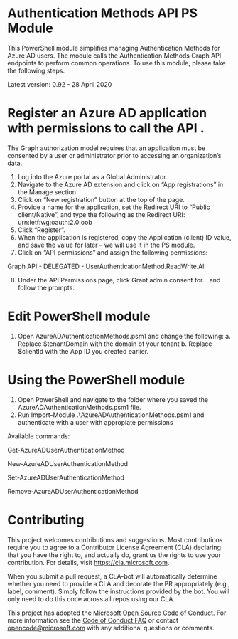 # Authentication Methods API PS Module

This PowerShell module simplifies managing Authentication Methods for Azure AD users. The module calls the Authentication Methods Graph API endpoints to perform common operations. 
To use this module, please take the following steps.

Latest version: 0.92 - 28 April 2020

#   Register an Azure AD application with permissions to call the API .

The Graph authorization model requires that an application must be consented by a user or administrator prior to accessing an organization’s data.  
1.	Log into the Azure portal as a Global Administrator.
2.	Navigate to the Azure AD extension and click on “App registrations” in the Manage section.
3.	Click on “New registration” button at the top of the page.
4.	Provide a name for the application, set the Redirect URI to “Public client/Native”, and type the following as the Redirect URI:
urn:ietf:wg:oauth:2.0:oob
5.	Click “Register”.
6.	When the application is registered, copy the Application (client) ID value, and save the value for later – we will use it in the PS module.
7.	Click on “API permissions” and assign the following permissions:

  Graph API - DELEGATED - UserAuthenticationMethod.ReadWrite.All

8.	Under the API Permissions page, click Grant admin consent for… and follow the prompts.

#   Edit PowerShell module

1.	Open AzureADAuthenticationMethods.psm1 and change the following: 
  a.	Replace $tenantDomain with the domain of your tenant
  b.	Replace $clientId with the App ID you created earlier. 
 
#   Using the PowerShell module

1.	Open PowerShell and navigate to the folder where you saved the AzureADAuthenticationMethods.psm1 file.
2.  Run Import-Module .\AzureADAuthenticationMethods.psm1 and authenticate with a user with appropiate permissions


Available commands:

Get-AzureADUserAuthenticationMethod

New-AzureADUserAuthenticationMethod

Set-AzureADUserAuthenticationMethod

Remove-AzureADUserAuthenticationMethod

# Contributing

This project welcomes contributions and suggestions.  Most contributions require you to agree to a
Contributor License Agreement (CLA) declaring that you have the right to, and actually do, grant us
the rights to use your contribution. For details, visit https://cla.microsoft.com.

When you submit a pull request, a CLA-bot will automatically determine whether you need to provide
a CLA and decorate the PR appropriately (e.g., label, comment). Simply follow the instructions
provided by the bot. You will only need to do this once across all repos using our CLA.

This project has adopted the [Microsoft Open Source Code of Conduct](https://opensource.microsoft.com/codeofconduct/).
For more information see the [Code of Conduct FAQ](https://opensource.microsoft.com/codeofconduct/faq/) or
contact [opencode@microsoft.com](mailto:opencode@microsoft.com) with any additional questions or comments.